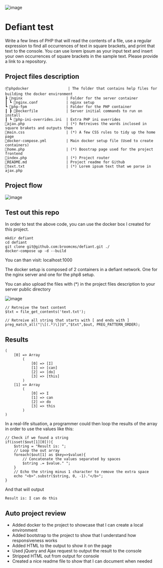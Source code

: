 ![image](https://user-images.githubusercontent.com/63425041/149531644-1a917a04-e181-41e0-b2a4-06f680bb74b0.png)

# Defiant test


Write a few lines of PHP that will read the contents of a file, use a regular expression to find all occurrences of text in square brackets, and print that text to the console. You can use lorem ipsum as your input text and insert your own occurrences of square brackets in the sample text. Please provide a link to a repository.

 ## Project files description

    📦phpdocker                  | The folder that contains help files for building the docker environment
    ┣ 📂nginx                    | Folder for the server container
    ┃ ┗ 📜nginx.conf             | nginx setup
    ┗ 📂php-fpm                  | Folder for the PHP container
    ┃ ┣ 📜Dockerfile             | Server initial commands to run on install
    ┃ ┗ 📜php-ini-overrides.ini  | Extra PHP ini overrides
    📜ajax.php                   | (*) Retreives the words inclosed in square brakets and outputs them
    📜main.css                   | (*) A few CSS rules to tidy up the home page
    📜docker-compose.yml         | Main docker setup file (Used to create containers)
    📜home.php                   | (*) Boostrap page used for the project frontend
    📜index.php                  | (*) Project router
    📜README.md                  | Project readme for Github
    📜text.txt                   | (*) Lorem ipsum text that we parse in ajax.php

## Project flow

![image](https://user-images.githubusercontent.com/63425041/149442644-1311a5e1-a0eb-4237-827f-f664eac671ad.png)

## Test out this repo

In order to test the above code, you can use the docker box I created for this project.

    mkdir defiant
    cd defiant
    git clone git@github.com:broomcms/defiant.git ./
    docker-compose up -d --build

You can than visit:
localhost:1000

The docker setup is composed of 2 containers in a defiant network. One for the nginx server and one for the php8 setup.

You can also upload the files with (*) in the project files description to your server public directory

![image](https://user-images.githubusercontent.com/63425041/149439833-b8c5e58b-95cc-4b12-b49f-4473c0be7114.png)

    // Retreive the text content
    $txt = file_get_contents('text.txt');

    // Retreive all string that starts with [ and ends with ]
    preg_match_all("|\[(.*)\]|U","$txt",$out, PREG_PATTERN_ORDER);

## Results

    (
        [0] => Array
            (
                [0] => [I]
                [1] => [can]
                [2] => [do]
                [3] => [this]
            )
        [1] => Array
            (
                [0] => I
                [1] => can
                [2] => do
                [3] => this
            )
    )

In a real-life situation, a programmer could then loop the results of the array in order to use the values like this:

    // Check if we found a string
    if(isset($out[1][0])){
        $string = "Result is: ";
        // Loop the out array
        foreach($out[1] as $key=>$value){
            // Concatenate the values separated by spaces
            $string .= $value." ";
        }
        // Echo the string minus 1 character to remove the extra space
        echo "<b>".substr($string, 0, -1)."</b>";
    }


And that will output

    Result is: I can do this

## Auto project review

 - Added docker to the project to showcase that I can create a local environment
 - Added bootstrap to the project to show that I understand how responsiveness works
 - Added HTML to the output to show it on the page
 - Used jQuery and Ajax request to output the result to the console
 - Stripped HTML out from output for console
 - Created a nice readme file to show that I can document when needed


